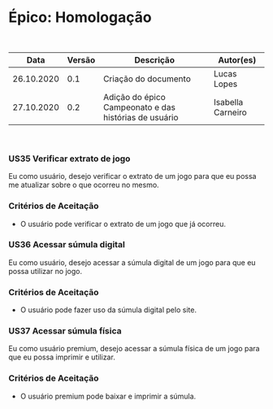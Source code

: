 # Épico:  Homologação
<br>
<table class="table table-striped border">
    <thead>
        <th>Data</th> 
        <th>Versão </th> 
        <th>Descrição</th> 
        <th>Autor(es)</th>
    </thead>
    <tbody>
        <tr>
            <td> 26.10.2020 </td>
            <td>  0.1   </td>
            <td> Criação do documento</td>
            <td> Lucas Lopes </td>
        </tr>
        <tr>
            <td> 27.10.2020 </td>
            <td>  0.2   </td>
            <td> Adição do épico Campeonato e das histórias de usuário</td>
            <td> Isabella Carneiro </td>
        </tr>
    </tbody>
</table>
<br>

### US35 Verificar extrato de jogo

Eu como usuário, desejo verificar o extrato de um jogo para que eu possa me atualizar sobre o que ocorreu no mesmo.

### Critérios de Aceitação
- O usuário pode verificar o extrato de um jogo que já ocorreu.

### US36 Acessar súmula digital

Eu como usuário, desejo  acessar a súmula digital de um jogo para que eu possa utilizar no jogo.

### Critérios de Aceitação
- O usuário pode fazer uso da súmula digital pelo site.

### US37 Acessar súmula física

Eu como usuário premium, desejo acessar a súmula física de um jogo para que eu possa imprimir e utilizar.

### Critérios de Aceitação
- O usuário premium pode baixar e imprimir a súmula.
